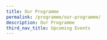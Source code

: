 ```yaml
---
title: Our Programme
permalink: /programme/our-programme/
description: Our Programme
third_nav_title: Upcoming Events
---
```

